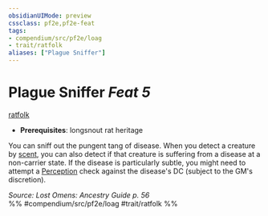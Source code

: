 ```yaml
---
obsidianUIMode: preview
cssclass: pf2e,pf2e-feat
tags:
- compendium/src/pf2e/loag
- trait/ratfolk
aliases: ["Plague Sniffer"]
---
```

# Plague Sniffer  *Feat 5*  
[ratfolk](/rules/traits/ratfolk-b1.md)  

- **Prerequisites**: longsnout rat heritage

You can sniff out the pungent tang of disease. When you detect a creature by [scent](/rules/abilities/scent.md), you can also detect if that creature is suffering from a disease at a non-carrier state. If the disease is particularly subtle, you might need to attempt a [Perception](/compendium/skills.md#Perception) check against the disease's DC (subject to the GM's discretion).

*Source: Lost Omens: Ancestry Guide p. 56*  
%% #compendium/src/pf2e/loag #trait/ratfolk %%